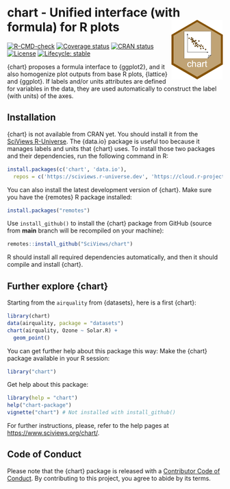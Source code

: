 # chart - Unified interface (with formula) for R plots <a href='https://www.sciviews.org/chart'><img src="man/figures/logo.png" align="right" height="139"/></a>

<!-- badges: start -->

[![R-CMD-check](https://github.com/SciViews/chart/actions/workflows/R-CMD-check.yaml/badge.svg)](https://github.com/SciViews/chart/actions/workflows/R-CMD-check.yaml) [![Coverage status](https://img.shields.io/codecov/c/github/SciViews/chart/master.svg)](https://codecov.io/github/SciViews/chart?branch=main) [![CRAN status](https://www.r-pkg.org/badges/version/chart)](https://cran.r-project.org/package=chart) [![License](https://img.shields.io/badge/license-GPL-blue.svg)](https://www.gnu.org/licenses/gpl-2.0.html) [![Lifecycle: stable](https://img.shields.io/badge/lifecycle-stable-brightgreen.svg)](https://www.tidyverse.org/lifecycle/#stable)

<!-- badges: end -->

{chart} proposes a formula interface to {ggplot2}, and it also homogenize plot outputs from base R plots, {lattice} and {ggplot}. If labels and/or units attributes are defined for variables in the data, they are used automatically to construct the label (with units) of the axes.

## Installation

{chart} is not available from CRAN yet. You should install it from the [SciViews R-Universe](https://sciviews.r-universe.dev). The {data.io} package is useful too because it manages labels and units that {chart} uses. To install those two packages and their dependencies, run the following command in R:

```r
install.packages(c('chart', 'data.io'),
  repos = c('https://sciviews.r-universe.dev', 'https://cloud.r-project.org'))
```

You can also install the latest development version of {chart}. Make sure you have the {remotes} R package installed:

``` r
install.packages("remotes")
```

Use `install_github()` to install the {chart} package from GitHub (source from **main** branch will be recompiled on your machine):

``` r
remotes::install_github("SciViews/chart")
```

R should install all required dependencies automatically, and then it should compile and install {chart}.

## Further explore {chart}

Starting from the `airquality` from {datasets}, here is a first {chart}:

``` r
library(chart)
data(airquality, package = "datasets")
chart(airquality, Ozone ~ Solar.R) +
  geom_point()
```

You can get further help about this package this way: Make the {chart} package available in your R session:

``` r
library("chart")
```

Get help about this package:

``` r
library(help = "chart")
help("chart-package")
vignette("chart") # Not installed with install_github()
```

For further instructions, please, refer to the help pages at <https://www.sciviews.org/chart/>.

## Code of Conduct

Please note that the {chart} package is released with a [Contributor Code of Conduct](https://contributor-covenant.org/version/2/0/CODE_OF_CONDUCT.html). By contributing to this project, you agree to abide by its terms.
